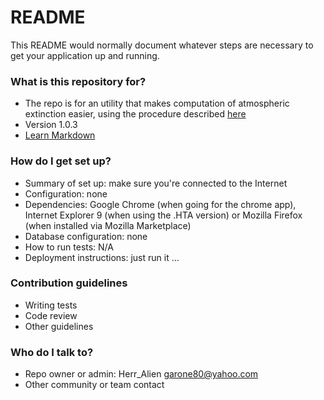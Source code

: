 # README #

This README would normally document whatever steps are necessary to get your application up and running.

### What is this repository for? ###

* The repo is for an utility that makes computation of atmospheric extinction easier, using the procedure described [here](https://docs.google.com/document/d/18RcrzoP0-Xy8_-xsWbnwWAj2m1lAL5WrHUm5S-Neu7Y/edit?usp=sharing)
* Version 1.0.3
* [Learn Markdown](https://bitbucket.org/tutorials/markdowndemo)

### How do I get set up? ###

* Summary of set up: make sure you're connected to the Internet
* Configuration: none
* Dependencies: Google Chrome (when going for the chrome app), Internet Explorer 9 (when using the .HTA version) or Mozilla Firefox (when installed via Mozilla Marketplace)
* Database configuration: none
* How to run tests: N/A
* Deployment instructions: just run it ...

### Contribution guidelines ###

* Writing tests
* Code review
* Other guidelines

### Who do I talk to? ###

* Repo owner or admin: Herr_Alien <garone80@yahoo.com>
* Other community or team contact